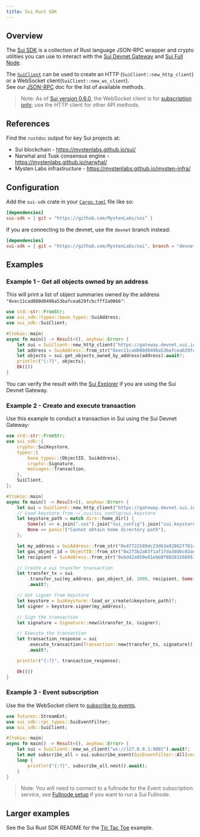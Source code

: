 ```yaml
---
title: Sui Rust SDK
---
```


## Overview
The [Sui SDK](https://github.com/MystenLabs/sui/tree/main/crates/sui-sdk) is a collection of Rust language JSON-RPC wrapper and crypto utilities you can use to interact with the [Sui Devnet Gateway](../explore/devnet.md) and [Sui Full Node](fullnode.md).

The [`SuiClient`](cli-client.md) can be used to create an HTTP (`SuiClient::new_http_client`) or a WebSocket client(`SuiClient::new_ws_client`).  
See our [JSON-RPC](json-rpc.md#sui-json-rpc-methods) doc for the list of available methods.

> Note: As of [Sui version 0.6.0](https://github.com/MystenLabs/sui/releases/tag/devnet-0.6.0), the WebSocket client is for [subscription only](pubsub.md); use the HTTP client for other API methods.

## References

Find the `rustdoc` output for key Sui projects at:

* Sui blockchain - https://mystenlabs.github.io/sui/
* Narwhal and Tusk consensus engine - https://mystenlabs.github.io/narwhal/
* Mysten Labs infrastructure - https://mystenlabs.github.io/mysten-infra/

## Configuration
Add the `sui-sdk` crate in your [`Cargo.toml`](https://doc.rust-lang.org/cargo/reference/manifest.html) file like so:
```toml
[dependencies]
sui-sdk = { git = "https://github.com/MystenLabs/sui" }
```
If you are connecting to the devnet, use the `devnet` branch instead:
```toml
[dependencies]
sui-sdk = { git = "https://github.com/MystenLabs/sui", branch = "devnet" }
```

## Examples

### Example 1 - Get all objects owned by an address

This will print a list of object summaries owned by the address `"0xec11cad080d0496a53bafcea629fcbcfff2a9866"`:

```rust
use std::str::FromStr;
use sui_sdk::types::base_types::SuiAddress;
use sui_sdk::SuiClient;

#[tokio::main]
async fn main() -> Result<(), anyhow::Error> {
    let sui = SuiClient::new_http_client("https://gateway.devnet.sui.io:443")?;
    let address = SuiAddress::from_str("0xec11cad080d0496a53bafcea629fcbcfff2a9866")?;
    let objects = sui.get_objects_owned_by_address(address).await?;
    println!("{:?}", objects);
    Ok(())
}
```

You can verify the result with the [Sui Explorer](https://explorer.devnet.sui.io/) if you are using the Sui Devnet Gateway.

### Example 2 - Create and execute transaction

Use this example to conduct a transaction in Sui using the Sui Devnet Gateway:

```rust
use std::str::FromStr;
use sui_sdk::{
    crypto::SuiKeystore,
    types::{
        base_types::{ObjectID, SuiAddress},
        crypto::Signature,
        messages::Transaction,
    },
    SuiClient,
};

#[tokio::main]
async fn main() -> Result<(), anyhow::Error> {
    let sui = SuiClient::new_http_client("https://gateway.devnet.sui.io:443")?;
    // Load keystore from ~/.sui/sui_config/sui.keystore
    let keystore_path = match dirs::home_dir() {
        Some(v) => v.join(".sui").join("sui_config").join("sui.keystore"),
        None => panic!("Cannot obtain home directory path"),
    };

    let my_address = SuiAddress::from_str("0x47722589dc23d63e82862f7814070002ffaaa465")?;
    let gas_object_id = ObjectID::from_str("0x273b2a83f1af1fda3ddbc02ad31367fcb146a814")?;
    let recipient = SuiAddress::from_str("0xbd42a850e81ebb8f80283266951d4f4f5722e301")?;

    // Create a sui transfer transaction
    let transfer_tx = sui
        .transfer_sui(my_address, gas_object_id, 1000, recipient, Some(1000))
        .await?;

    // Get signer from keystore
    let keystore = SuiKeystore::load_or_create(&keystore_path)?;
    let signer = keystore.signer(my_address);

    // Sign the transaction
    let signature = Signature::new(&transfer_tx, &signer);

    // Execute the transaction
    let transaction_response = sui
        .execute_transaction(Transaction::new(transfer_tx, signature))
        .await?;

    println!("{:?}", transaction_response);

    Ok(())
}
```

### Example 3 - Event subscription

Use the the WebSocket client to [subscribe to events](pubsub.md).

```rust
use futures::StreamExt;
use sui_sdk::rpc_types::SuiEventFilter;
use sui_sdk::SuiClient;

#[tokio::main]
async fn main() -> Result<(), anyhow::Error> {
    let sui = SuiClient::new_ws_client("ws://127.0.0.1:9001").await?;
    let mut subscribe_all = sui.subscribe_event(SuiEventFilter::All(vec![])).await?;
    loop {
        println!("{:?}", subscribe_all.next().await);
    }
}
```
> Note: You will need to connect to a fullnode for the Event subscription service, see [Fullnode setup](fullnode.md#fullnode-setup) if you want to run a Sui Fullnode.


## Larger examples

See the Sui Rust SDK README for the [Tic Tac Toe](https://github.com/MystenLabs/sui/tree/main/crates/sui-sdk) example.
